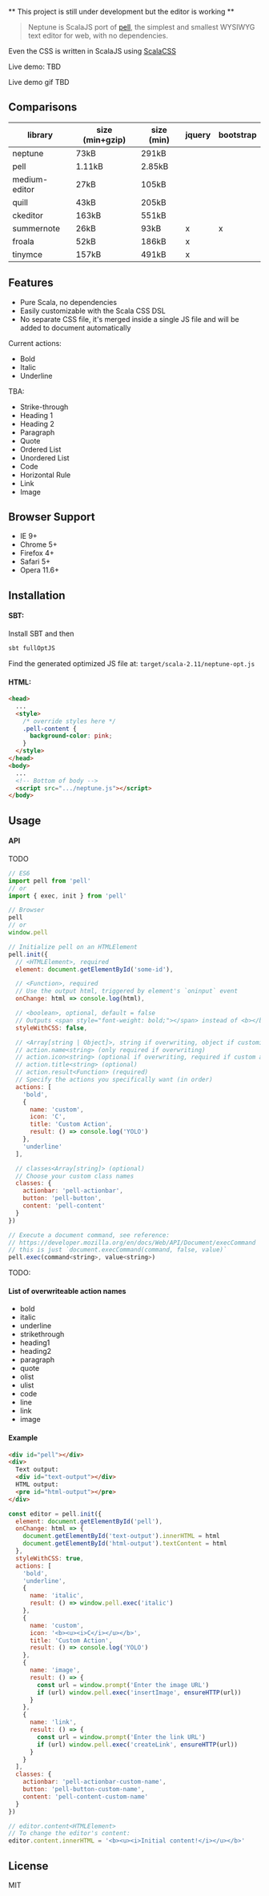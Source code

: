 ** This project is still under development but the editor is working **

> Neptune is ScalaJS port of [pell](https://github.com/jaredreich/pell), the simplest and smallest WYSIWYG text editor for web, with no dependencies.

Even the CSS is written in ScalaJS using [ScalaCSS](https://github.com/japgolly/scalacss)

Live demo: TBD

Live demo gif TBD

## Comparisons

| library       | size (min+gzip) | size (min) | jquery | bootstrap |
|---------------|-----------------|------------|--------|-----------|
| neptune       | 73kB            | 291kB      |        |           |
| pell          | 1.11kB          | 2.85kB     |        |           |
| medium-editor | 27kB            | 105kB      |        |           |
| quill         | 43kB            | 205kB      |        |           |
| ckeditor      | 163kB           | 551kB      |        |           |
| summernote    | 26kB            | 93kB       | x      | x         |
| froala        | 52kB            | 186kB      | x      |           |
| tinymce       | 157kB           | 491kB      | x      |           |

## Features

* Pure Scala, no dependencies
* Easily customizable with the Scala CSS DSL
* No separate CSS file, it's merged inside a single JS file and will be added to document automatically

Current actions:
- Bold
- Italic
- Underline

TBA:
- Strike-through
- Heading 1
- Heading 2
- Paragraph
- Quote
- Ordered List
- Unordered List
- Code
- Horizontal Rule
- Link
- Image

## Browser Support

* IE 9+
* Chrome 5+
* Firefox 4+
* Safari 5+
* Opera 11.6+

## Installation

#### SBT:

Install SBT and then

```bash
sbt fullOptJS
```
Find the generated optimized JS file at: `target/scala-2.11/neptune-opt.js`

#### HTML:

```html
<head>
  ...
  <style>
    /* override styles here */
    .pell-content {
      background-color: pink;
    }
  </style>
</head>
<body>
  ...
  <!-- Bottom of body -->
  <script src=".../neptune.js"></script>
</body>
```

## Usage

#### API

TODO

```js
// ES6
import pell from 'pell'
// or
import { exec, init } from 'pell'
```

```js
// Browser
pell
// or
window.pell
```

```js
// Initialize pell on an HTMLElement
pell.init({
  // <HTMLElement>, required
  element: document.getElementById('some-id'),

  // <Function>, required
  // Use the output html, triggered by element's `oninput` event
  onChange: html => console.log(html),

  // <boolean>, optional, default = false
  // Outputs <span style="font-weight: bold;"></span> instead of <b></b>
  styleWithCSS: false,

  // <Array[string | Object]>, string if overwriting, object if customizing/creating
  // action.name<string> (only required if overwriting)
  // action.icon<string> (optional if overwriting, required if custom action)
  // action.title<string> (optional)
  // action.result<Function> (required)
  // Specify the actions you specifically want (in order)
  actions: [
    'bold',
    {
      name: 'custom',
      icon: 'C',
      title: 'Custom Action',
      result: () => console.log('YOLO')
    },
    'underline'
  ],

  // classes<Array[string]> (optional)
  // Choose your custom class names
  classes: {
    actionbar: 'pell-actionbar',
    button: 'pell-button',
    content: 'pell-content'
  }
})

// Execute a document command, see reference:
// https://developer.mozilla.org/en/docs/Web/API/Document/execCommand
// this is just `document.execCommand(command, false, value)`
pell.exec(command<string>, value<string>)
```

TODO: 

#### List of overwriteable action names
- bold
- italic
- underline
- strikethrough
- heading1
- heading2
- paragraph
- quote
- olist
- ulist
- code
- line
- link
- image

#### Example

```html
<div id="pell"></div>
<div>
  Text output:
  <div id="text-output"></div>
  HTML output:
  <pre id="html-output"></pre>
</div>
```

```js
const editor = pell.init({
  element: document.getElementById('pell'),
  onChange: html => {
    document.getElementById('text-output').innerHTML = html
    document.getElementById('html-output').textContent = html
  },
  styleWithCSS: true,
  actions: [
    'bold',
    'underline',
    {
      name: 'italic',
      result: () => window.pell.exec('italic')
    },
    {
      name: 'custom',
      icon: '<b><u><i>C</i></u></b>',
      title: 'Custom Action',
      result: () => console.log('YOLO')
    },
    {
      name: 'image',
      result: () => {
        const url = window.prompt('Enter the image URL')
        if (url) window.pell.exec('insertImage', ensureHTTP(url))
      }
    },
    {
      name: 'link',
      result: () => {
        const url = window.prompt('Enter the link URL')
        if (url) window.pell.exec('createLink', ensureHTTP(url))
      }
    }
  ],
  classes: {
    actionbar: 'pell-actionbar-custom-name',
    button: 'pell-button-custom-name',
    content: 'pell-content-custom-name'
  }
})

// editor.content<HTMLElement>
// To change the editor's content:
editor.content.innerHTML = '<b><u><i>Initial content!</i></u></b>'
```

## License

MIT
